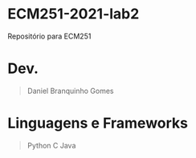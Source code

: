 # ECM251-2021-lab2
Repositório para ECM251

# Dev.
>Daniel Branquinho Gomes

# Linguagens e Frameworks
>Python
>C
>Java
